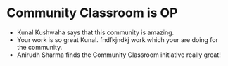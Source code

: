 # Community Classroom is OP

- Kunal Kushwaha says that this community is amazing.
- Your work is so great Kunal. fndfkjndkj work which your are doing for the community.
- Anirudh Sharma finds the Community Classroom initiative really great!

